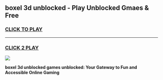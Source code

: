 
## boxel 3d unblocked - Play Unblocked Gmaes & Free
<h3>
<a href="https://news.freeplayer.one?title=boxel_3d_unblocked&ref=16F">CLICK TO PLAY</a></h3>
<hr>

<h3>
<a href="https://news.freeplayer.one?title=boxel_3d_unblocked&ref=16F">CLICK 2 PLAY</a>
  
</h3>

<a href="https://news.freeplayer.one?title=boxel_3d_unblocked&ref=16F/"><img src="https://clearcache.store/games.png"></a>


**boxel 3d unblocked games unblocked: Your Gateway to Fun and Accessible Online Gaming**
